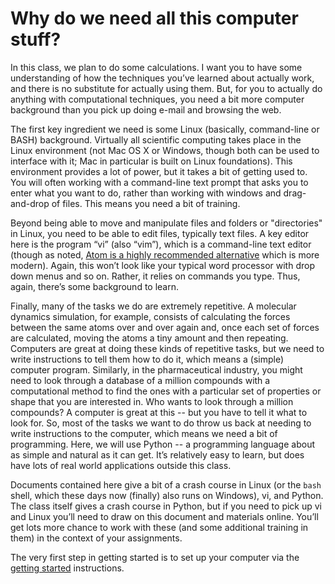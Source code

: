 # Why do we need all this computer stuff?

In this class, we plan to do some calculations.
I want you to have some understanding of how the techniques you’ve learned about actually work, and there is no substitute for actually using them.
But, for you to actually do anything with computational techniques, you need a bit more computer background than you pick up doing e-mail and browsing the web.

The first key ingredient we need is some Linux (basically, command-line or BASH) background.
Virtually all scientific computing takes place in the Linux environment (not Mac OS X or Windows, though both can be used to interface with it; Mac in particular is built on Linux foundations).
This environment provides a lot of power, but it takes a bit of getting used to.
You will often working with a command-line text prompt that asks you to enter what you want to do, rather than working with windows and drag-and-drop of files.
This means you need a bit of training.

Beyond being able to move and manipulate files and folders or "directories" in Linux, you need to be able to edit files, typically text files.
A key editor here is the program “vi” (also “vim”), which is a command-line text editor (though as noted, [Atom is a highly recommended alternative](https://github.com/MobleyLab/drug-computing/tree/master/uci-pharmsci#requirements) which is more modern).
Again, this won’t look like your typical word processor with drop down menus and so on. Rather, it relies on commands you type.
Thus, again, there’s some background to learn.

Finally, many of the tasks we do are extremely repetitive.
A molecular dynamics simulation, for example, consists of calculating the forces between the same atoms over and over again and, once each set of forces are calculated, moving the atoms a tiny amount and then repeating. Computers are great at doing these kinds of repetitive tasks, but we need to write instructions to tell them how to do it, which means a (simple) computer program.
Similarly, in the pharmaceutical industry, you might need to look through a database of a million compounds with a computational method to find the ones with a particular set of properties or shape that you are interested in.
Who wants to look through a million compounds?
A computer is great at this -- but you have to tell it what to look for.
So, most of the tasks we want to do throw us back at needing to write instructions to the computer, which means we need a bit of programming.
Here, we will use Python -- a programming language about as simple and natural as it can get.
It’s relatively easy to learn, but does have lots of real world applications outside this class.

Documents contained here give a bit of a crash course in Linux (or the `bash` shell, which these days now (finally) also runs on Windows), vi, and Python.
The class itself gives a crash course in Python, but if you need to pick up vi and Linux you’ll need to draw on this document and materials online.
You’ll get lots more chance to work with these (and some additional training in them) in the context of your assignments.

The very first step in getting started is to set up your computer via the [getting started](../getting_started.md) instructions.
